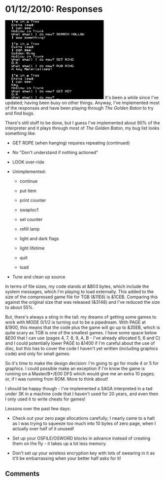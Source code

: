 # 01/12/2010: Responses



![](./images/sagacmdsworking.png "fig:sagacmdsworking.png") It's been a while since I've updated; having been busy on other things. Anyway, I've implemented most of the responses and have been playing through *The Golden Baton* to try and find bugs.



There's still stuff to be done, but I guess I've implemented about 90% of the interpreter and it plays through most of *The Golden Baton*, my bug list looks something like:



-   GET ROPE (when hanging) requires repeating (continued)

-   No "Don't understand if nothing actioned"

-   LOOK over-ride

-   Unimplemented:

    -   continue

    -   put item

    -   print counter

    -   swaploc1

    -   sel counter

    -   refill lamp

    -   light and dark flags

    -   light lifetime

    -   quit

    -   load

-   Tune and clean up source



In terms of file sizes, my code stands at &B03 bytes, which include the system messages, which I'm playing to load externally. This added to the size of the compressed game file for TGB (&11E8) is &1CEB. Comparing this against the original size that was released (&3148) and I've reduced the size to about 55%.



But, there's always a sting in the tail: my dreams of getting some games to work with MODE 0/1/2 is turning out to be a pipedream. With PAGE at &1900, this means that the code plus the game will go up to &35EB, which is quite scary as TGB is one of the smallest games. I have some space below &E00 that I can use (pages 4, 7, 8, 9, A, B - I've already allocated 5, 6 and C) and I could potentially lower PAGE to &1400 if I'm careful about the use of disc, but this has to cover the code I haven't yet written (including graphics code) and only for small games.



So it's time to make the design decision: I'm going to go for mode 4 or 5 for graphics. I could possible make an exception if I'm know the game is running on a Master/B+/E00 DFS which would give me an extra 10 pages; or, if I was running from ROM. More to think about!



I should be happy though - I've implemented a SAGA interpreted in a tad under 3K in a machine code that I haven't used for 20 years, and even then I only used it to write cheats for games!



Lessons over the past few days:



-   Check out your zero page allocations carefully; I nearly came to a halt as I was trying to squeeze too much into 10 bytes of zero page, when I actually over half of it unused!

-   Set up your OSFILE/OSWORD blocks in advance instead of creating them on the fly - it takes up a lot less memory.

-   Don't set up your wireless encryption key with lots of swearing in it as it'll be embarrassing when your better half asks for it!



## Comments

